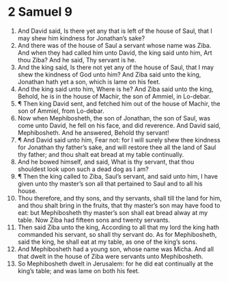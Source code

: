 ﻿# 2 Samuel  9
1. And David said, Is there yet any that is left of the house of Saul, that I may shew him kindness for Jonathan’s sake? 
2. And there was of the house of Saul a servant whose name was Ziba. And when they had called him unto David, the king said unto him, Art thou Ziba? And he said, Thy servant is he. 
3. And the king said, Is there not yet any of the house of Saul, that I may shew the kindness of God unto him? And Ziba said unto the king, Jonathan hath yet a son, which is lame on his feet. 
4. And the king said unto him, Where is he? And Ziba said unto the king, Behold, he is in the house of Machir, the son of Ammiel, in Lo-debar. 
5. ¶ Then king David sent, and fetched him out of the house of Machir, the son of Ammiel, from Lo-debar. 
6. Now when Mephibosheth, the son of Jonathan, the son of Saul, was come unto David, he fell on his face, and did reverence. And David said, Mephibosheth. And he answered, Behold thy servant! 
7. ¶ And David said unto him, Fear not: for I will surely shew thee kindness for Jonathan thy father’s sake, and will restore thee all the land of Saul thy father; and thou shalt eat bread at my table continually. 
8. And he bowed himself, and said, What is thy servant, that thou shouldest look upon such a dead dog as I am? 
9. ¶ Then the king called to Ziba, Saul’s servant, and said unto him, I have given unto thy master’s son all that pertained to Saul and to all his house. 
10. Thou therefore, and thy sons, and thy servants, shall till the land for him, and thou shalt bring in the fruits, that thy master’s son may have food to eat: but Mephibosheth thy master’s son shall eat bread alway at my table. Now Ziba had fifteen sons and twenty servants. 
11. Then said Ziba unto the king, According to all that my lord the king hath commanded his servant, so shall thy servant do. As for Mephibosheth, said the king, he shall eat at my table, as one of the king’s sons. 
12. And Mephibosheth had a young son, whose name was Micha. And all that dwelt in the house of Ziba were servants unto Mephibosheth. 
13. So Mephibosheth dwelt in Jerusalem: for he did eat continually at the king’s table; and was lame on both his feet. 
